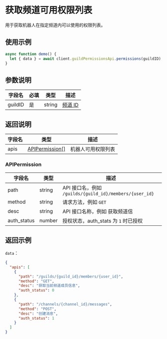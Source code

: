 # 获取频道可用权限列表 <Badge text="v2.8.0" />

用于获取机器人在指定频道内可以使用的权限列表。

## 使用示例

```javascript
async function demo() {
  let { data } = await client.guildPermissionsApi.permissions(guildID);
}
```

## 参数说明

| 字段名  | 必填 | 类型   | 描述                         |
| ------- | ---- | ------ | ---------------------------- |
| guildID | 是   | string | [频道 ID](../model/guild.md) |

## 返回说明

| 字段名 | 类型                              | 描述               |
| ------ | --------------------------------- | ------------------ |
| apis   | [APIPermission[]](#apipermission) | 机器人可用权限列表 |

### APIPermission

| 字段名      | 类型   | 描述                                                    |
| ----------- | ------ | ------------------------------------------------------- |
| path        | string | API 接口名，例如 `/guilds/{guild_id}/members/{user_id}` |
| method      | string | 请求方法，例如 `GET`                                    |
| desc        | string | API 接口名称，例如 获取频道信                           |
| auth_status | number | 授权状态，auth_stats 为 `1` 时已授权                    |

## 返回示例

`data`：

```json
{
  "apis": [
    {
      "path": "/guilds/{guild_id}/members/{user_id}",
      "method": "GET",
      "desc": "获取当前频道成员信息",
      "auth_status": 0
    },
    {
      "path": "/channels/{channel_id}/messages",
      "method": "POST",
      "desc": "创建消息",
      "auth_status": 1
    }
  ]
}
```
